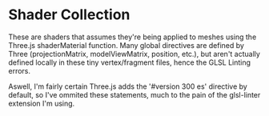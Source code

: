 # Shader Collection

These are shaders that assumes they're being applied to meshes using the Three.js shaderMaterial function. Many global directives are defined by Three (projectionMatrix, modelViewMatrix, position, etc.), but aren't actually defined locally in these tiny vertex/fragment files, hence the GLSL Linting errors.

Aswell, I'm fairly certain Three.js adds the '#version 300 es' directive by default, so I've ommited these statements, much to the pain of the glsl-linter extension I'm using.
